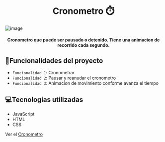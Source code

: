 <h1 align="center"> Cronometro ⏱️ </h1>

![image](https://github.com/XimenaV26/cronometro.github.io/assets/54459424/04dad50a-321d-4f60-a16e-e0463d5d6b5f)


<h4 align="center">Cronometro que puede ser pausado o detenido. Tiene una animacion de recorrido cada segundo.</h4>

## :hammer:Funcionalidades del proyecto
- `Funcionalidad 1`: Cronometrar
- `Funcionalidad 2`: Pausar y reanudar el cronometro
- `Funcionalidad 3`: Animacion de movimiento conforme avanza el tiempo

## 💻Tecnologías utilizadas

- JavaScript
- HTML
- CSS 

Ver el [Cronometro](https://cronometro-ximenav26.netlify.app)
